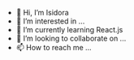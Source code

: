 - 👋 Hi, I’m Isidora
- 👀 I’m interested in ...
- 🌱 I’m currently learning React.js
- 💞️ I’m looking to collaborate on ...
- 📫 How to reach me ...

<!---
moonrose93/moonrose93 is a ✨ special ✨ repository because its `README.md` (this file) appears on your GitHub profile.
You can click the Preview link to take a look at your changes.
--->
